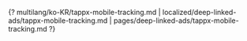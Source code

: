 {? multilang/ko-KR/tappx-mobile-tracking.md | localized/deep-linked-ads/tappx-mobile-tracking.md | pages/deep-linked-ads/tappx-mobile-tracking.md ?}
